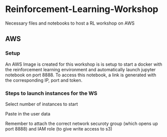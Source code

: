 # Reinforcement-Learning-Workshop
Necessary files and notebooks to host a RL workshop on AWS

## AWS

### Setup

An AWS Image is created for this workshop is is setup to start a docker with the reinforcement learning environment and automatically launch jupyter notebook on port 8888. To access this notebook, a link is generated with the corresponding IP, port and token.

### Steps to launch instances for the WS

Select number of instances to start

Paste in the user data

Remember to attach the correct network securoty group (which opens up port 8888) and IAM role (to give write access to s3)
